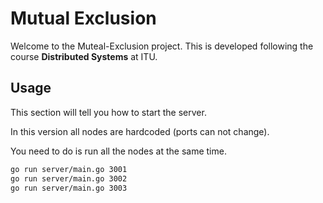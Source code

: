 # Mutual Exclusion

Welcome to the Muteal-Exclusion project. This is developed following the course **Distributed Systems** at ITU.

## Usage

This section will tell you how to start the server.

In this version all nodes are hardcoded (ports can not change).

You need to do is run all the nodes at the same time.

```bash
go run server/main.go 3001
go run server/main.go 3002
go run server/main.go 3003
```
